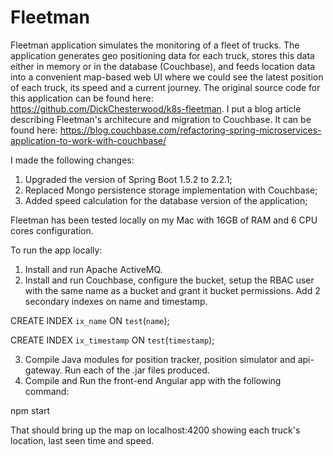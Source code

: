 # Fleetman

Fleetman application simulates the monitoring of a fleet of trucks. The application generates geo positioning data for each truck, stores this data either in memory or in the database (Couchbase), and feeds location data into a convenient map-based web UI where we could see the latest position of each truck, its speed and a current journey. The original source code for this application can be found here: https://github.com/DickChesterwood/k8s-fleetman. I put a blog article describing Fleetman's architecure and migration to Couchbase. It can be found here: https://blog.couchbase.com/refactoring-spring-microservices-application-to-work-with-couchbase/

I made the following changes:

1) Upgraded the version of Spring Boot 1.5.2 to 2.2.1;
2) Replaced Mongo persistence storage implementation with Couchbase;
3) Added speed calculation for the database version of the application;

Fleetman has been tested locally on my Mac with 16GB of RAM and 6 CPU cores configuration.

To run the app locally:

1) Install and run Apache ActiveMQ.
2) Install and run Couchbase, configure the bucket, setup the RBAC user with the same name as a bucket and grant it bucket permissions. Add 2 secondary indexes on name and timestamp.

CREATE INDEX `ix_name` ON `test`(`name`);

CREATE INDEX `ix_timestamp` ON `test`(`timestamp`);

3) Compile Java modules for position tracker, position simulator and api-gateway. Run each of the .jar files produced.
4) Compile and Run the front-end Angular app  with the following command: 

npm start 

That should bring up the map on localhost:4200 showing each truck's location, last seen time and speed.
